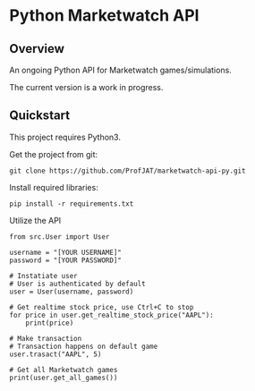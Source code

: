 # Python Marketwatch API

## Overview
An ongoing Python API for Marketwatch games/simulations. 

The current version is a work in progress.

## Quickstart
This project requires Python3.

Get the project from git:

```git clone https://github.com/ProfJAT/marketwatch-api-py.git```

Install required libraries:

```pip install -r requirements.txt```

Utilize the API

```
from src.User import User

username = "[YOUR USERNAME]"
password = "[YOUR PASSWORD]"

# Instatiate user
# User is authenticated by default
user = User(username, password)

# Get realtime stock price, use Ctrl+C to stop
for price in user.get_realtime_stock_price("AAPL"):
    print(price)

# Make transaction
# Transaction happens on default game
user.trasact("AAPL", 5)

# Get all Marketwatch games
print(user.get_all_games())
```
